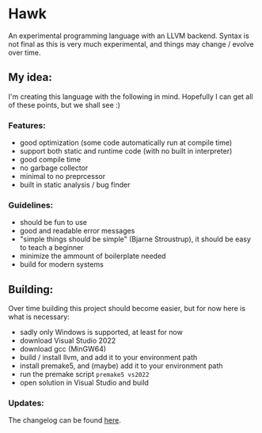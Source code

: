 # Hawk

An experimental programming language with an LLVM backend. Syntax is not final as this is very much experimental, and things may change / evolve over time.


## My idea:
I'm creating this language with the following in mind. Hopefully I can get all of these points, but we shall see :)


### Features:
- good optimization (some code automatically run at compile time)
- support both static and runtime code (with no built in interpreter)
- good compile time
- no garbage collector
- minimal to no preprcessor
- built in static analysis / bug finder


### Guidelines:
- should be fun to use
- good and readable error messages
- "simple things should be simple" (Bjarne Stroustrup), it should be easy to teach a beginner
- minimize the ammount of boilerplate needed
- build for modern systems


## Building:
Over time building this project should become easier, but for now here is what is necessary:

- sadly only Windows is supported, at least for now
- download Visual Studio 2022
- download gcc (MinGW64)
- build / install llvm, and add it to your environment path
- install premake5, and (maybe) add it to your environment path
- run the premake script `premake5 vs2022`
- open solution in Visual Studio and build



### Updates:
The changelog can be found [here](https://github.com/12Thanjo/Hawk/blob/main/CHANGELOG.md).
